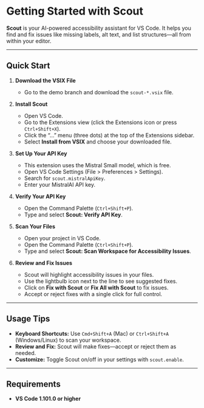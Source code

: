 # Getting Started with Scout

**Scout** is your AI-powered accessibility assistant for VS Code. It helps you find and fix issues like missing labels, alt text, and list structures—all from within your editor.

---

## Quick Start

1. **Download the VSIX File**

   - Go to the demo branch and download the `scout-*.vsix` file.

2. **Install Scout**

   - Open VS Code.
   - Go to the Extensions view (click the Extensions icon or press `Ctrl+Shift+X`).
   - Click the “…” menu (three dots) at the top of the Extensions sidebar.
   - Select **Install from VSIX** and choose your downloaded file.

3. **Set Up Your API Key**

   - This extension uses the Mistral Small model, which is free.
   - Open VS Code Settings (File > Preferences > Settings).
   - Search for `scout.mistralApiKey`.
   - Enter your MistralAI API key.

4. **Verify Your API Key**

   - Open the Command Palette (`Ctrl+Shift+P`).
   - Type and select **Scout: Verify API Key**.

5. **Scan Your Files**

   - Open your project in VS Code.
   - Open the Command Palette (`Ctrl+Shift+P`).
   - Type and select **Scout: Scan Workspace for Accessibility Issues**.

6. **Review and Fix Issues**
   - Scout will highlight accessibility issues in your files.
   - Use the lightbulb icon next to the line to see suggested fixes.
   - Click on **Fix with Scout** or **Fix All with Scout** to fix issues.
   - Accept or reject fixes with a single click for full control.

---

## Usage Tips

- **Keyboard Shortcuts:** Use `Cmd+Shift+A` (Mac) or `Ctrl+Shift+A` (Windows/Linux) to scan your workspace.
- **Review and Fix:** Scout will make fixes—accept or reject them as needed.
- **Customize:** Toggle Scout on/off in your settings with `scout.enable`.

---

## Requirements

- **VS Code 1.101.0 or higher**
